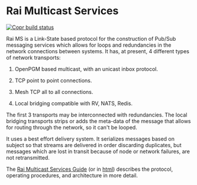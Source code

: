 # Rai Multicast Services

[![Copr build status](https://copr.fedorainfracloud.org/coprs/injinj/rel/package/raims/status_image/last_build.png)](https://copr.fedorainfracloud.org/coprs/injinj/rel/package/raims/)

Rai MS is a Link-State based protocol for the construction of Pub/Sub messaging
services which allows for loops and redundancies in the network connections
between systems.  It has, at present, 4 different types of network transports:

1. OpenPGM based multicast, with an unicast inbox protocol.

2. TCP point to point connections.

3. Mesh TCP all to all connections.

4. Local bridging compatible with RV, NATS, Redis.

The first 3 transports may be interconnected with redundancies.  The local
bridging transports strips or adds the meta-data of the message that allows for
routing through the network, so it can't be looped.

It uses a best effort delivery system.  It serializes messages based on subject
so that streams are delivered in order discarding duplicates, but messages
which are lost in transit because of node or network failures, are not
retransmitted.

The [Rai Multicast Services Guide](doc/index.adoc) (or in
[html](https://www.raitechnology.com/raims)) describes the protocol, operating
procedures, and architecture in more detail.
